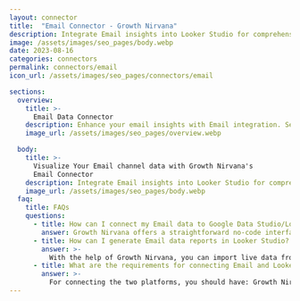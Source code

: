 ```yaml
---
layout: connector
title:  "Email Connector - Growth Nirvana"
description: Integrate Email insights into Looker Studio for comprehensive communication analytics that guide your engagement strategies.
image: /assets/images/seo_pages/body.webp
date: 2023-08-16
categories: connectors
permalink: connectors/email
icon_url: /assets/images/seo_pages/connectors/email

sections:
  overview:
    title: >-
      Email Data Connector
    description: Enhance your email insights with Email integration. Seamlessly merge email engagement data with Looker Studio's analytical prowess, unlocking insights that shape communication strategies, customer engagement, and operational excellence.
    image_url: /assets/images/seo_pages/overview.webp

  body:
    title: >-
      Visualize Your Email channel data with Growth Nirvana's
      Email Connector
    description: Integrate Email insights into Looker Studio for comprehensive communication analytics that guide your engagement strategies.
    image_url: /assets/images/seo_pages/body.webp
  faq:
    title: FAQs
    questions:
      - title: How can I connect my Email data to Google Data Studio/Looker Studio?
        answer: Growth Nirvana offers a straightforward no-code interface to connect to Email data sources.
      - title: How can I generate Email data reports in Looker Studio?
        answer: >-
          With the help of Growth Nirvana, you can import live data from Email into Looker Studio. These data can be viewed in charts, tables, and dashboards to generate branded reports that can be shared instantly.
      - title: What are the requirements for connecting Email and Looker Studio?
        answer: >-
          For connecting the two platforms, you should have: Growth Nirvana Account and Email Ads Account
---
```

